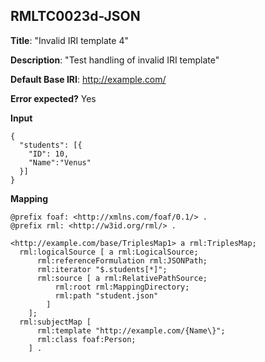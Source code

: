 ## RMLTC0023d-JSON

**Title**: "Invalid IRI template 4"

**Description**: "Test handling of invalid IRI template"

**Default Base IRI**: http://example.com/

**Error expected?** Yes

**Input**
```
{
  "students": [{
    "ID": 10,
    "Name":"Venus"
  }]
}

```

**Mapping**
```
@prefix foaf: <http://xmlns.com/foaf/0.1/> .
@prefix rml: <http://w3id.org/rml/> .

<http://example.com/base/TriplesMap1> a rml:TriplesMap;
  rml:logicalSource [ a rml:LogicalSource;
      rml:referenceFormulation rml:JSONPath;
      rml:iterator "$.students[*]";
      rml:source [ a rml:RelativePathSource;
          rml:root rml:MappingDirectory;
          rml:path "student.json"
        ]
    ];
  rml:subjectMap [
      rml:template "http://example.com/{Name\}";
      rml:class foaf:Person;
    ] .


```

